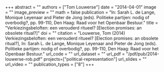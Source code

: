 +++
abstract = ""
authors = ["Tom Louwerse"]
date = "2014-04-01"
image = ""
image_preview = ""
math = false
publication = "In: Sarah L. de Lange, Monique Leyenaar and Pieter de Jong (eds). Politieke partijen: nodig of overbodig?, pp. 99-110, Den Haag: Raad voor het Openbaar Bestuur."
title = "Verkiezingsbeloften: een verouderd ritueel? [Election promises: an obsolete ritual?]"
doi = ""
citation = "Louwerse, Tom (2014) Verkiezingsbeloften: een verouderd ritueel? [Election promises: an obsolete ritual?], In: Sarah L. de Lange, Monique Leyenaar and Pieter de Jong (eds). Politieke partijen: nodig of overbodig?, pp. 99-110, Den Haag: Raad voor het Openbaar Bestuur."
url_code = ""
url_dataset = ""
url_pdf = "/pdf/pub/2014-louwerse-rob.pdf"
projects=["political-representation"]
url_slides = ""
url_video = ""
publication_types = ["8"]
+++

